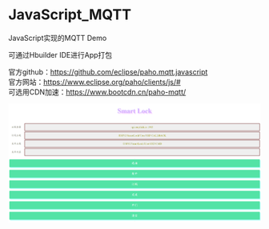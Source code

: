 # JavaScript_MQTT
JavaScript实现的MQTT Demo  
  
可通过Hbuilder IDE进行App打包

官方github：https://github.com/eclipse/paho.mqtt.javascript  
官方网站：https://www.eclipse.org/paho/clients/js/#  
可选用CDN加速：https://www.bootcdn.cn/paho-mqtt/  

![demo](https://github.com/1061700625/JavaScript_MQTT/blob/master/demo.png)
